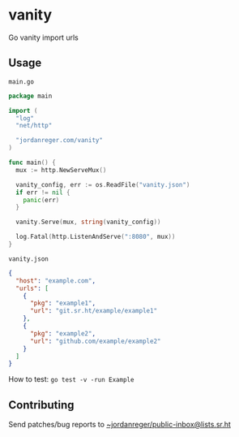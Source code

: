 # vanity

Go vanity import urls

## Usage

`main.go`
```go
package main

import (
  "log"
  "net/http"

  "jordanreger.com/vanity"
)

func main() {
  mux := http.NewServeMux()

  vanity_config, err := os.ReadFile("vanity.json")
  if err != nil {
    panic(err)
  }

  vanity.Serve(mux, string(vanity_config))

  log.Fatal(http.ListenAndServe(":8080", mux))
}
```

`vanity.json`

```json
{
  "host": "example.com",
  "urls": [
    {
      "pkg": "example1",
      "url": "git.sr.ht/example/example1"
    },
    {
      "pkg": "example2",
      "url": "github.com/example/example2"
    }
  ]
}
```

How to test: `go test -v -run Example`

## Contributing

Send patches/bug reports to <~jordanreger/public-inbox@lists.sr.ht>
